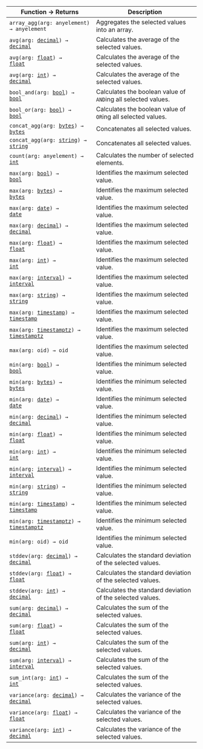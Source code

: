 Function &rarr; Returns | Description
--- | ---
<code>array_agg(arg: anyelement) &rarr; anyelement</code> | <span class="funcdesc">Aggregates the selected values into an array.</span>
<code>avg(arg: <a href="decimal.html">decimal</a>) &rarr; <a href="decimal.html">decimal</a></code> | <span class="funcdesc">Calculates the average of the selected values.</span>
<code>avg(arg: <a href="float.html">float</a>) &rarr; <a href="float.html">float</a></code> | <span class="funcdesc">Calculates the average of the selected values.</span>
<code>avg(arg: <a href="int.html">int</a>) &rarr; <a href="decimal.html">decimal</a></code> | <span class="funcdesc">Calculates the average of the selected values.</span>
<code>bool_and(arg: <a href="bool.html">bool</a>) &rarr; <a href="bool.html">bool</a></code> | <span class="funcdesc">Calculates the boolean value of `AND`ing all selected values.</span>
<code>bool_or(arg: <a href="bool.html">bool</a>) &rarr; <a href="bool.html">bool</a></code> | <span class="funcdesc">Calculates the boolean value of `OR`ing all selected values.</span>
<code>concat_agg(arg: <a href="bytes.html">bytes</a>) &rarr; <a href="bytes.html">bytes</a></code> | <span class="funcdesc">Concatenates all selected values.</span>
<code>concat_agg(arg: <a href="string.html">string</a>) &rarr; <a href="string.html">string</a></code> | <span class="funcdesc">Concatenates all selected values.</span>
<code>count(arg: anyelement) &rarr; <a href="int.html">int</a></code> | <span class="funcdesc">Calculates the number of selected elements.</span>
<code>max(arg: <a href="bool.html">bool</a>) &rarr; <a href="bool.html">bool</a></code> | <span class="funcdesc">Identifies the maximum selected value.</span>
<code>max(arg: <a href="bytes.html">bytes</a>) &rarr; <a href="bytes.html">bytes</a></code> | <span class="funcdesc">Identifies the maximum selected value.</span>
<code>max(arg: <a href="date.html">date</a>) &rarr; <a href="date.html">date</a></code> | <span class="funcdesc">Identifies the maximum selected value.</span>
<code>max(arg: <a href="decimal.html">decimal</a>) &rarr; <a href="decimal.html">decimal</a></code> | <span class="funcdesc">Identifies the maximum selected value.</span>
<code>max(arg: <a href="float.html">float</a>) &rarr; <a href="float.html">float</a></code> | <span class="funcdesc">Identifies the maximum selected value.</span>
<code>max(arg: <a href="int.html">int</a>) &rarr; <a href="int.html">int</a></code> | <span class="funcdesc">Identifies the maximum selected value.</span>
<code>max(arg: <a href="interval.html">interval</a>) &rarr; <a href="interval.html">interval</a></code> | <span class="funcdesc">Identifies the maximum selected value.</span>
<code>max(arg: <a href="string.html">string</a>) &rarr; <a href="string.html">string</a></code> | <span class="funcdesc">Identifies the maximum selected value.</span>
<code>max(arg: <a href="timestamp.html">timestamp</a>) &rarr; <a href="timestamp.html">timestamp</a></code> | <span class="funcdesc">Identifies the maximum selected value.</span>
<code>max(arg: <a href="timestamp.html">timestamptz</a>) &rarr; <a href="timestamp.html">timestamptz</a></code> | <span class="funcdesc">Identifies the maximum selected value.</span>
<code>max(arg: oid) &rarr; oid</code> | <span class="funcdesc">Identifies the maximum selected value.</span>
<code>min(arg: <a href="bool.html">bool</a>) &rarr; <a href="bool.html">bool</a></code> | <span class="funcdesc">Identifies the minimum selected value.</span>
<code>min(arg: <a href="bytes.html">bytes</a>) &rarr; <a href="bytes.html">bytes</a></code> | <span class="funcdesc">Identifies the minimum selected value.</span>
<code>min(arg: <a href="date.html">date</a>) &rarr; <a href="date.html">date</a></code> | <span class="funcdesc">Identifies the minimum selected value.</span>
<code>min(arg: <a href="decimal.html">decimal</a>) &rarr; <a href="decimal.html">decimal</a></code> | <span class="funcdesc">Identifies the minimum selected value.</span>
<code>min(arg: <a href="float.html">float</a>) &rarr; <a href="float.html">float</a></code> | <span class="funcdesc">Identifies the minimum selected value.</span>
<code>min(arg: <a href="int.html">int</a>) &rarr; <a href="int.html">int</a></code> | <span class="funcdesc">Identifies the minimum selected value.</span>
<code>min(arg: <a href="interval.html">interval</a>) &rarr; <a href="interval.html">interval</a></code> | <span class="funcdesc">Identifies the minimum selected value.</span>
<code>min(arg: <a href="string.html">string</a>) &rarr; <a href="string.html">string</a></code> | <span class="funcdesc">Identifies the minimum selected value.</span>
<code>min(arg: <a href="timestamp.html">timestamp</a>) &rarr; <a href="timestamp.html">timestamp</a></code> | <span class="funcdesc">Identifies the minimum selected value.</span>
<code>min(arg: <a href="timestamp.html">timestamptz</a>) &rarr; <a href="timestamp.html">timestamptz</a></code> | <span class="funcdesc">Identifies the minimum selected value.</span>
<code>min(arg: oid) &rarr; oid</code> | <span class="funcdesc">Identifies the minimum selected value.</span>
<code>stddev(arg: <a href="decimal.html">decimal</a>) &rarr; <a href="decimal.html">decimal</a></code> | <span class="funcdesc">Calculates the standard deviation of the selected values.</span>
<code>stddev(arg: <a href="float.html">float</a>) &rarr; <a href="float.html">float</a></code> | <span class="funcdesc">Calculates the standard deviation of the selected values.</span>
<code>stddev(arg: <a href="int.html">int</a>) &rarr; <a href="decimal.html">decimal</a></code> | <span class="funcdesc">Calculates the standard deviation of the selected values.</span>
<code>sum(arg: <a href="decimal.html">decimal</a>) &rarr; <a href="decimal.html">decimal</a></code> | <span class="funcdesc">Calculates the sum of the selected values.</span>
<code>sum(arg: <a href="float.html">float</a>) &rarr; <a href="float.html">float</a></code> | <span class="funcdesc">Calculates the sum of the selected values.</span>
<code>sum(arg: <a href="int.html">int</a>) &rarr; <a href="decimal.html">decimal</a></code> | <span class="funcdesc">Calculates the sum of the selected values.</span>
<code>sum(arg: <a href="interval.html">interval</a>) &rarr; <a href="interval.html">interval</a></code> | <span class="funcdesc">Calculates the sum of the selected values.</span>
<code>sum_int(arg: <a href="int.html">int</a>) &rarr; <a href="int.html">int</a></code> | <span class="funcdesc">Calculates the sum of the selected values.</span>
<code>variance(arg: <a href="decimal.html">decimal</a>) &rarr; <a href="decimal.html">decimal</a></code> | <span class="funcdesc">Calculates the variance of the selected values.</span>
<code>variance(arg: <a href="float.html">float</a>) &rarr; <a href="float.html">float</a></code> | <span class="funcdesc">Calculates the variance of the selected values.</span>
<code>variance(arg: <a href="int.html">int</a>) &rarr; <a href="decimal.html">decimal</a></code> | <span class="funcdesc">Calculates the variance of the selected values.</span>

